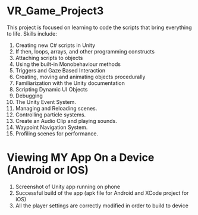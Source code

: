 # VR_Game_Project3
This project is focused on learning to code the scripts that bring everything to life. Skills include:

1. Creating new C# scripts in Unity
2. If then, loops, arrays, and other programming constructs
3. Attaching scripts to objects
4. Using the built-in Monobehaviour methods
5. Triggers and Gaze Based Interaction
6. Creating, moving and animating objects procedurally
7. Familiarization with the Unity documentation
8. Scripting Dynamic UI Objects
9. Debugging
10. The Unity Event System.
11. Managing and Reloading scenes.
12. Controlling particle systems.
13. Create an Audio Clip and playing sounds.
14. Waypoint Navigation System.
15. Profiling scenes for performance.

Viewing MY App On a Device (Android or IOS)
=================================================================================

1. Screenshot of Unity app running on phone
2. Successful build of the app (apk file for Android and XCode project for iOS)
3. All the player settings are correctly modified in order to build to device


